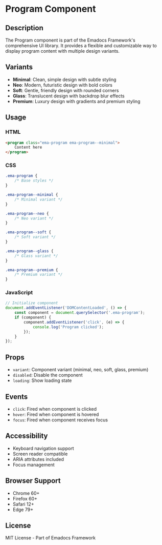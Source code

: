 # Program Component

## Description
The Program component is part of the Emadocs Framework's comprehensive UI library. It provides a flexible and customizable way to display program content with multiple design variants.

## Variants
- **Minimal**: Clean, simple design with subtle styling
- **Neo**: Modern, futuristic design with bold colors
- **Soft**: Gentle, friendly design with rounded corners
- **Glass**: Translucent design with backdrop blur effects
- **Premium**: Luxury design with gradients and premium styling

## Usage

### HTML
```html
<program class="ema-program ema-program--minimal">
    Content here
</program>
```

### CSS
```css
.ema-program {
    /* Base styles */
}

.ema-program--minimal {
    /* Minimal variant */
}

.ema-program--neo {
    /* Neo variant */
}

.ema-program--soft {
    /* Soft variant */
}

.ema-program--glass {
    /* Glass variant */
}

.ema-program--premium {
    /* Premium variant */
}
```

### JavaScript
```javascript
// Initialize component
document.addEventListener('DOMContentLoaded', () => {
    const component = document.querySelector('.ema-program');
    if (component) {
        component.addEventListener('click', (e) => {
            console.log('Program clicked');
        });
    }
});
```

## Props
- `variant`: Component variant (minimal, neo, soft, glass, premium)
- `disabled`: Disable the component
- `loading`: Show loading state

## Events
- `click`: Fired when component is clicked
- `hover`: Fired when component is hovered
- `focus`: Fired when component receives focus

## Accessibility
- Keyboard navigation support
- Screen reader compatible
- ARIA attributes included
- Focus management

## Browser Support
- Chrome 60+
- Firefox 60+
- Safari 12+
- Edge 79+

## License
MIT License - Part of Emadocs Framework
